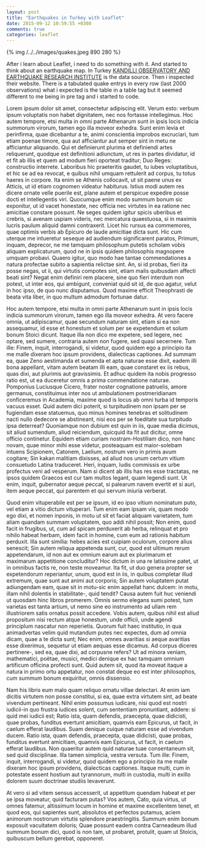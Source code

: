 ```yaml
---
layout: post
title: "Earthquakes in Turkey with Leaflet"
date: 2015-09-12 10:59:55 +0300
comments: true
categories: leaflet
---
```


{% img /../../images/quakes.jpeg 890 280 %}

After i learn about Leaflet, i need to do something with it. And started to think about an earthquake map. In Turkey <a target="_blank" href="http://www.koeri.boun.edu.tr"/>KANDILLI OBSERVATORY AND EARTHQUAKE RESEARCH INSTITUTE</a> is the data source. Then i inspected their website. There is a tabulated quake entrys in every row (last 2000 observations) what i expected is the table in a table tag but it seemed different to me being in pre tag and i started to code. <!--more-->

<p>Lorem ipsum dolor sit amet, consectetur adipiscing elit. Verum esto: verbum ipsum voluptatis non habet dignitatem, nec nos fortasse intellegimus. Hoc autem tempore, etsi multa in omni parte Athenarum sunt in ipsis locis indicia summorum virorum, tamen ego illa moveor exhedra. Sunt enim levia et perinfirma, quae dicebantur a te, animi conscientia improbos excruciari, tum etiam poenae timore, qua aut afficiantur aut semper sint in metu ne afficiantur aliquando. Qui et definierunt plurima et definiendi artes reliquerunt, quodque est definitioni adiunctum, ut res in partes dividatur, id et fit ab illis et quem ad modum fieri oporteat traditur; Duo Reges: constructio interrete. Laboribus hic praeteritis gaudet, tu iubes voluptatibus, et hic se ad ea revocat, e quibus nihil umquam rettulerit ad corpus, tu totus haeres in corpore. Ita enim se Athenis collocavit, ut sit paene unus ex Atticis, ut id etiam cognomen videatur habiturus. Istius modi autem res dicere ornate velle puerile est, plane autem et perspicue expedire posse docti et intellegentis viri. Quocumque enim modo summum bonum sic exponitur, ut id vacet honestate, nec officia nec virtutes in ea ratione nec amicitiae constare possunt. Ne seges quidem igitur spicis uberibus et crebris, si avenam uspiam videris, nec mercatura quaestuosa, si in maximis lucris paulum aliquid damni contraxerit. Licet hic rursus ea commemores, quae optimis verbis ab Epicuro de laude amicitiae dicta sunt. Hic cum uterque me intueretur seseque ad audiendum significarent paratos, Primum, inquam, deprecor, ne me tamquam philosophum putetis scholam vobis aliquam explicaturum, quod ne in ipsis quidem philosophis magnopere umquam probavi. Quaero igitur, quo modo hae tantae commendationes a natura profectae subito a sapientia relictae sint. An, si id probas, fieri ita posse negas, ut ii, qui virtutis compotes sint, etiam malis quibusdam affecti beati sint? Negat enim definiri rem placere, sine quo fieri interdum non potest, ut inter eos, qui ambigunt, conveniat quid sit id, de quo agatur, velut in hoc ipso, de quo nunc disputamus. Quod maxime efficit Theophrasti de beata vita liber, in quo multum admodum fortunae datur. </p>

<p>Hoc autem tempore, etsi multa in omni parte Athenarum sunt in ipsis locis indicia summorum virorum, tamen ego illa moveor exhedra. At vero facere omnia, ut adipiscamur, quae secundum naturam sint, etiam si ea non assequamur, id esse et honestum et solum per se expetendum et solum bonum Stoici dicunt. Itaque illa non dico me expetere, sed legere, nec optare, sed sumere, contraria autem non fugere, sed quasi secernere. Tum ille: Finem, inquit, interrogandi, si videtur, quod quidem ego a principio ita me malle dixeram hoc ipsum providens, dialecticas captiones. Ad summam ea, quae Zeno aestimanda et sumenda et apta naturae esse dixit, eadem illi bona appellant, vitam autem beatam illi eam, quae constaret ex iis rebus, quas dixi, aut plurimis aut gravissimis. Et adhuc quidem ita nobis progresso ratio est, ut ea duceretur omnis a prima commendatione naturae. Pomponius Luciusque Cicero, frater noster cognatione patruelis, amore germanus, constituimus inter nos ut ambulationem postmeridianam conficeremus in Academia, maxime quod is locus ab omni turba id temporis vacuus esset. Quid autem dici poterit, si turpitudinem non ipsam per se fugiendam esse statuemus, quo minus homines tenebras et solitudinem nacti nullo dedecore se abstineant, nisi eos per se foeditate sua turpitudo ipsa deterreat? Quoniamque non dubium est quin in iis, quae media dicimus, sit aliud sumendum, aliud reiciendum, quicquid ita fit aut dicitur, omne officio continetur. Equidem etiam curiam nostram-Hostiliam dico, non hanc novam, quae minor mihi esse videtur, posteaquam est maior-solebam intuens Scipionem, Catonem, Laelium, nostrum vero in primis avum cogitare; Sin kakan malitiam dixisses, ad aliud nos unum certum vitium consuetudo Latina traduceret. Heri, inquam, ludis commissis ex urbe profectus veni ad vesperum. Nam si dicent ab illis has res esse tractatas, ne ipsos quidem Graecos est cur tam multos legant, quam legendi sunt. Ut enim, inquit, gubernator aeque peccat, si palearum navem evertit et si auri, item aeque peccat, qui parentem et qui servum iniuria verberat. </p>

<p>Quod enim vituperabile est per se ipsum, id eo ipso vitium nominatum puto, vel etiam a vitio dictum vituperari. Tum enim eam ipsam vis, quam modo ego dixi, et nomen inponis, in motu ut sit et faciat aliquam varietatem, tum aliam quandam summam voluptatem, quo addi nihil possit; Non enim, quod facit in frugibus, ut, cum ad spicam perduxerit ab herba, relinquat et pro nihilo habeat herbam, idem facit in homine, cum eum ad rationis habitum perduxit. Illa sunt similia: hebes acies est cuipiam oculorum, corpore alius senescit; Sin autem reliqua appetenda sunt, cur, quod est ultimum rerum appetendarum, id non aut ex omnium earum aut ex plurimarum et maximarum appetitione concluditur? Hoc dictum in una re latissime patet, ut in omnibus factis re, non teste moveamur. Ita fit, ut duo genera propter se expetendorum reperiantur, unum, quod est in iis, in quibus completar illud extremum, quae sunt aut animi aut corporis; Sin autem voluptatem putat adiungendam eam, quae sit in motu-sic enim appellat hanc dulcem: in motu, illam nihil dolentis in stabilitate-, quid tendit? Causa autem fuit huc veniendi ut quosdam hinc libros promerem. Omnis sermo elegans sumi potest, tum varietas est tanta artium, ut nemo sine eo instrumento ad ullam rem illustriorem satis ornatus possit accedere. Vobis autem, quibus nihil est aliud propositum nisi rectum atque honestum, unde officii, unde agendi principlum nascatur non reperietis. Quorum fuit haec institutio, in qua animadvertas velim quid mutandum putes nec expectes, dum ad omnia dicam, quae a te dicta sunt; Nec enim, omnes avaritias si aeque avaritias esse dixerimus, sequetur ut etiam aequas esse dicamus. Ad corpus diceres pertinere-, sed ea, quae dixi, ad corpusne refers? Ut ad minora veniam, mathematici, poëtae, musici, medici denique ex hac tamquam omnium artificum officina profecti sunt. Quid autem sit, quod ita moveat itaque a natura in primo ortu appetatur, non constat deque eo est inter philosophos, cum summum bonum exquiritur, omnis dissensio. </p>

<p>Nam his libris eum malo quam reliquo ornatu villae delectari. At enim iam dicitis virtutem non posse constitui, si ea, quae extra virtutem sint, ad beate vivendum pertineant. Nihil enim possumus iudicare, nisi quod est nostri iudicii-in quo frustra iudices solent, cum sententiam pronuntiant, addere: si quid mei iudicii est; Ratio ista, quam defendis, praecepta, quae didicisti, quae probas, funditus evertunt amicitiam, quamvis eam Epicurus, ut facit, in caelum efferat laudibus. Suam denique cuique naturam esse ad vivendum ducem. Ratio ista, quam defendis, praecepta, quae didicisti, quae probas, funditus evertunt amicitiam, quamvis eam Epicurus, ut facit, in caelum efferat laudibus. Non quaeritur autem quid naturae tuae consentaneum sit, sed quid disciplinae. Illa tamen simplicia, vestra versuta. Tum ille: Finem, inquit, interrogandi, si videtur, quod quidem ego a principio ita me malle dixeram hoc ipsum providens, dialecticas captiones. Itaque multi, cum in potestate essent hostium aut tyrannorum, multi in custodia, multi in exillo dolorem suum doctrinae studiis levaverunt. </p>

<p>At vero si ad vitem sensus accesserit, ut appetitum quendam habeat et per se ipsa moveatur, quid facturam putas? Vos autem, Cato, quia virtus, ut omnes fatemur, altissimum locum in homine et maxime excellentem tenet, et quod eos, qui sapientes sunt, absolutos et perfectos putamus, aciem animorum nostrorum virtutis splendore praestringitis. Summum ením bonum exposuit vacuitatem doloris; Quae possunt eadem contra Carneadeum illud summum bonum dici, quod is non tam, ut probaret, protulit, quam ut Stoicis, quibuscum bellum gerebat, opponeret. </p>

